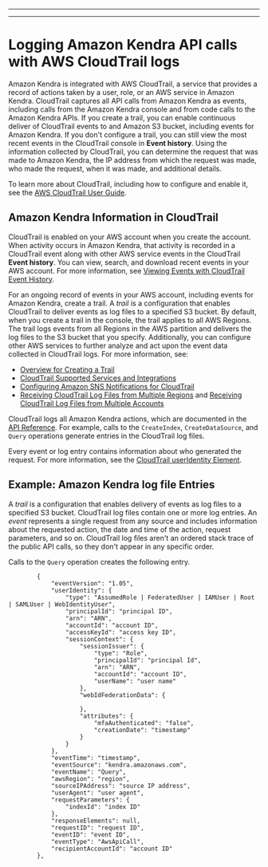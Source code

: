 --------

--------

# Logging Amazon Kendra API calls with AWS CloudTrail logs<a name="cloudtrail"></a>

Amazon Kendra is integrated with AWS CloudTrail, a service that provides a record of actions taken by a user, role, or an AWS service in Amazon Kendra\. CloudTrail captures all API calls from Amazon Kendra as events, including calls from the Amazon Kendra console and from code calls to the Amazon Kendra APIs\. If you create a trail, you can enable continuous deliver of CloudTrail events to and Amazon S3 bucket, including events for Amazon Kendra\. If you don't configure a trail, you can still view the most recent events in the CloudTrail console in **Event history**\. Using the information collected by CloudTrail, you can determine the request that was made to Amazon Kendra, the IP address from which the request was made, who made the request, when it was made, and additional details\.

To learn more about CloudTrail, including how to configure and enable it, see the [AWS CloudTrail User Guide](https://docs.aws.amazon.com/awscloudtrail/latest/userguide/cloudtrail-user-guide.html)\.

## Amazon Kendra Information in CloudTrail<a name="kendra-info-in-cloudtrail"></a>

CloudTrail is enabled on your AWS account when you create the account\. When activity occurs in Amazon Kendra, that activity is recorded in a CloudTrail event along with other AWS service events in the CloudTrail **Event history**\. You can view, search, and download recent events in your AWS account\. For more information, see [Viewing Events with CloudTrail Event History](https://docs.aws.amazon.com/awscloudtrail/latest/userguide/view-cloudtrail-events.html)\. 

For an ongoing record of events in your AWS account, including events for Amazon Kendra, create a trail\. A *trail* is a configuration that enables CloudTrail to deliver events as log files to a specified S3 bucket\. By default, when you create a trail in the console, the trail applies to all AWS Regions\. The trail logs events from all Regions in the AWS partition and delivers the log files to the S3 bucket that you specify\. Additionally, you can configure other AWS services to further analyze and act upon the event data collected in CloudTrail logs\. For more information, see: 
+ [Overview for Creating a Trail](https://docs.aws.amazon.com/awscloudtrail/latest/userguide/cloudtrail-create-and-update-a-trail.html)
+ [CloudTrail Supported Services and Integrations](https://docs.aws.amazon.com/awscloudtrail/latest/userguide/cloudtrail-aws-service-specific-topics.html#cloudtrail-aws-service-specific-topics-integrations)
+ [Configuring Amazon SNS Notifications for CloudTrail](https://docs.aws.amazon.com/awscloudtrail/latest/userguide/getting_notifications_top_level.html)
+ [Receiving CloudTrail Log Files from Multiple Regions](https://docs.aws.amazon.com/awscloudtrail/latest/userguide/receive-cloudtrail-log-files-from-multiple-regions.html) and [Receiving CloudTrail Log Files from Multiple Accounts](https://docs.aws.amazon.com/awscloudtrail/latest/userguide/cloudtrail-receive-logs-from-multiple-accounts.html)

CloudTrail logs all Amazon Kendra actions, which are documented in the [API Reference](API_Reference.md)\. For example, calls to the `CreateIndex`, `CreateDataSource`, and `Query` operations generate entries in the CloudTrail log files\. 

Every event or log entry contains information about who generated the request\. For more information, see the [CloudTrail userIdentity Element](https://docs.aws.amazon.com/awscloudtrail/latest/userguide/cloudtrail-event-reference-user-identity.html)\.

## Example: Amazon Kendra log file Entries<a name="cloud-trail-log-entry"></a>

A *trail* is a configuration that enables delivery of events as log files to a specified S3 bucket\. CloudTrail log files contain one or more log entries\. An *event* represents a single request from any source and includes information about the requested action, the date and time of the action, request parameters, and so on\. CloudTrail log files aren't an ordered stack trace of the public API calls, so they don't appear in any specific order\. 

Calls to the `Query` operation creates the following entry\.

```
        {
            "eventVersion": "1.05",
            "userIdentity": {
                "type": "AssumedRole | FederatedUser | IAMUser | Root | SAMLUser | WebIdentityUser",
                "principalId": "principal ID",
                "arn": "ARN",
                "accountId": "account ID",
                "accessKeyId": "access key ID",
                "sessionContext": {
                    "sessionIssuer": {
                        "type": "Role",
                        "principalId": "principal Id",
                        "arn": "ARN",
                        "accountId": "account ID",
                        "userName": "user name"
                    },
                    "webIdFederationData": {
                        
                    },
                    "attributes": {
                        "mfaAuthenticated": "false",
                        "creationDate": "timestamp"
                    }
                }
            },
            "eventTime": "timestamp",
            "eventSource": "kendra.amazonaws.com",
            "eventName": "Query",
            "awsRegion": "region",
            "sourceIPAddress": "source IP address",
            "userAgent": "user agent",
            "requestParameters": {
                "indexId": "index ID"
            },
            "responseElements": null,
            "requestID": "request ID",
            "eventID": "event ID",
            "eventType": "AwsApiCall",
            "recipientAccountId": "account ID"
        },
```
